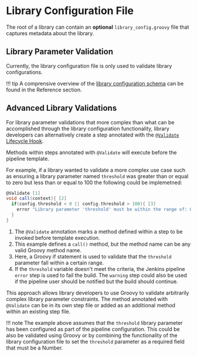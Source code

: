 # Library Configuration File

The root of a library can contain an **optional** `library_config.groovy` file that captures metadata about the library.

## Library Parameter Validation

Currently, the library configuration file is only used to validate library configurations.

!!! tip
    A comprensive overview of the [library configuration schema](../../reference/library-configuration-schema.md) can be found in the Reference section.

## Advanced Library Validations

For library parameter validations that more complex than what can be accomplished through the library configuration functionality, library developers can alternatively create a step annotated with the [`@Validate` Lifecycle Hook](lifecycle-hooks.md).

Methods within steps annotated with `@Validate` will execute before the pipeline template.

For example, if a library wanted to validate a more complex use case such as ensuring a library parameter named `threshold` was greater than or equal to zero but less than or equal to 100 the following could be implemetned:

```groovy
@Validate [1]
void call(context){ [2]
  if(config.threshold < 0 || config.threshold > 100){ [3]
    error "Library parameter 'threshold' must be within the range of: 0 <= threshold <= 100" [4]
  }
}
```

1. The `@Validate` annotation marks a method defined within a step to be invoked before template execution.
2. This example defines a `call()` method, but the method name can be any valid Groovy method name.
3. Here, a Groovy if statement is used to validate that the `threshold` parameter fall within a certain range.
4. If the `threshold` variable doesn't meet the criteria, the Jenkins pipeline `error` step is used to fail the build. The `warning` step could also be used if the pipeline user should be notified but the build should continue.

This approach allows library developers to use Groovy to validate arbitrarily complex library parameter constraints.
The method annotated with `@Validate` can be in its own step file or added as an additional method within an existing step file.

!!! note
    The example above assumes that the `threshold` library parameter has been configured as part of the pipeline configuration.
    This could be also be validated using Groovy or by combining the functionality of the library configuration file to set the `threshold` parameter as a required field that must be a Number.
